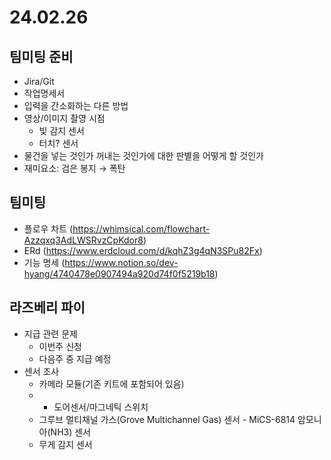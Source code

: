 # 24.02.26

## 팀미팅 준비
- Jira/Git
- 작업명세서
- 입력을 간소화하는 다른 방법
- 영상/이미지 촬영 시점
    - 빛 감지 센서
    - 터치? 센서
- 물건을 넣는 것인가 꺼내는 것인가에 대한 판별을 어떻게 할 것인가
- 재미요소: 검은 봉지 → 폭탄

## 팀미팅
- 플로우 차트 (https://whimsical.com/flowchart-Azzqxq3AdLWSRvzCpKdor8)
- ERd (https://www.erdcloud.com/d/kqhZ3g4qN3SPu82Fx)
- 기능 명세 (https://www.notion.so/dev-hyang/4740478e0907494a920d74f0f5219b18)

## 라즈베리 파이
- 지급 관련 문제
    - 이번주 신청
    - 다음주 중 지급 예정
- 센서 조사
    - 카메라 모듈(기존 키트에 포함되어 있음)
    - - 도어센서/마그네틱 스위치
    - 그루브 멀티채널 가스(Grove Multichannel Gas) 센서 - MiCS-6814 암모니아(NH3) 센서
    - 무게 감지 센서
